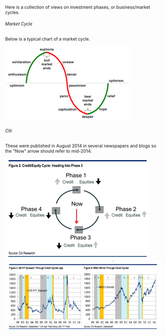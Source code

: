 Here is a collection of views on investment phases, or business/market cycles.

###### Market Cycle

Below is a typical chart of a market cycle.

<img src="images/bull-and-bear-phases.png"/>

###### Citi 

These were published in August 2014 in several newspapers and blogs so the "Now" arrow should refer to mid-2014.

<img src="images/citi-phases-1.png"/>
<img src="images/citi-phases-2.png"/>
